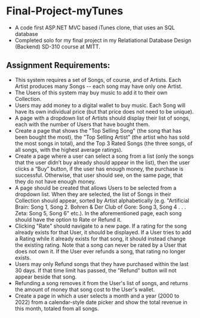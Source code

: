 # Final-Project-myTunes
* A code first ASP.NET MVC based iTunes clone, that uses an SQL database
* Completed solo for my final project in my  Relatiational Database Design (Backend) SD-310 course at MITT.


## Assignment Requirements:
* This system requires a set of Songs, of course, and of Artists. Each Artist produces many Songs -- each song may have only one Artist.
* The Users of this system may buy music to add it to their own Collection.
* Users may add money to a digital wallet to buy music. Each Song will have its own individual price (but that price does not need to be unique).
* A page with a dropdown list of Artists should display their list of songs, each with the number of Users that have bought them.
* Create a page that shows the "Top Selling Song" (the song that has been bought the most), the "Top Selling Artist" (the artist who has sold the most songs in total), and the Top 3 Rated Songs (the three songs, of all songs, with the highest average ratings).
* Create a page where a user can select a song from a list (only the songs that the user didn’t buy already should appear in the list), then the user clicks a “Buy” button, if the user has enough money, the purchase is successful. Otherwise, that user should see, on the same page, that they do not have enough money.
* A page should be created that allows Users to be selected from a dropdown list. When they are selected, the list of Songs in their Collection should appear, sorted by Artist alphabetically (e.g. "Artificial Brain: Song 1, Song 2. Bohren & Der Club of Gore: Song 3, Song 4 . . . Zeta: Song 5, Song 6" etc.).
In the aforementioned page, each song should have the option to Rate or Refund it.
* Clicking "Rate" should navigate to a new page. If a rating for the song already exists for that User, it should be displayed. If a User tries to add a Rating while it already exists for that song, it should instead change the existing rating. Note that a song can never be rated by a User that does not own it. If the User ever refunds a song, that rating no longer exists.
* Users may only Refund songs that they have purchased within the last 30 days. If that time limit has passed, the "Refund" button will not appear beside that song.
* Refunding a song removes it from the User's list of songs, and returns the amount of money that song cost to the User's wallet.
* Create a page in which a user selects a month and a year (2000 to 2022) from a calendar-style date picker and show the total revenue in this month, totaled from all songs.
